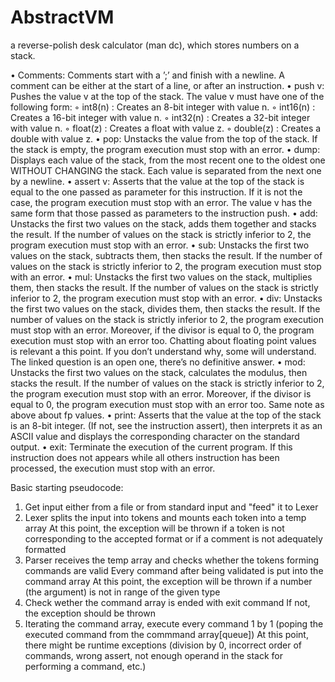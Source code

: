 # AbstractVM

a reverse-polish desk calculator (man dc), which stores numbers on a stack.

• Comments: Comments start with a ’;’ and finish with a newline. A comment can be either at the start of a line, or after an instruction.
• push v: Pushes the value v at the top of the stack. The value v must have one of the following form:
◦ int8(n) : Creates an 8-bit integer with value n.
◦ int16(n) : Creates a 16-bit integer with value n.
◦ int32(n) : Creates a 32-bit integer with value n.
◦ float(z) : Creates a float with value z.
◦ double(z) : Creates a double with value z.
• pop: Unstacks the value from the top of the stack. If the stack is empty, the program execution must stop with an error.
• dump: Displays each value of the stack, from the most recent one to the oldest one WITHOUT CHANGING the stack. Each value is separated from the next one by a newline.
• assert v: Asserts that the value at the top of the stack is equal to the one passed as parameter for this instruction. If it is not the case, the program execution must stop with an error. The value v has the same form that those passed as parameters to the instruction push.
• add: Unstacks the first two values on the stack, adds them together and stacks the result. If the number of values on the stack is strictly inferior to 2, the program execution must stop with an error.
• sub: Unstacks the first two values on the stack, subtracts them, then stacks the result. If the number of values on the stack is strictly inferior to 2, the program execution must stop with an error.
• mul: Unstacks the first two values on the stack, multiplies them, then stacks the result. If the number of values on the stack is strictly inferior to 2, the program execution must stop with an error.
• div: Unstacks the first two values on the stack, divides them, then stacks the result. If the number of values on the stack is strictly inferior to 2, the program execution must stop with an error. Moreover, if the divisor is equal to 0, the program execution must stop with an error too. Chatting about floating point values is relevant a this point. If you don’t understand why, some will understand. The linked question is an open one, there’s no definitive answer.
• mod: Unstacks the first two values on the stack, calculates the modulus, then stacks the result. If the number of values on the stack is strictly inferior to 2, the program execution must stop with an error. Moreover, if the divisor is equal to 0, the program execution must stop with an error too. Same note as above about fp values.
• print: Asserts that the value at the top of the stack is an 8-bit integer. (If not, see the instruction assert), then interprets it as an ASCII value and displays the corresponding character on the standard output.
• exit: Terminate the execution of the current program. If this instruction does not appears while all others instruction has been processed, the execution must stop with an error.

Basic starting pseudocode:

1. Get input either from a file or from standard input and "feed" it to Lexer
2. Lexer splits the input into tokens and mounts each token into a temp array
   At this point, the exception will be thrown if a token is not corresponding to the accepted format
   or if a comment is not adequately formatted
3. Parser receives the temp array and checks whether the tokens forming commands are valid
   Every command after being validated is put into the command array
   At this point, the exception will be thrown if a number (the argument) is not in range of the given type
4. Check wether the command array is ended with exit command
   If not, the exception should be thrown
5. Iterating the command array, execute every command 1 by 1 (poping the executed command from the commmand array[queue])
   At this point, there might be runtime exceptions (division by 0, incorrect order of commands, wrong assert, not enough operand in the stack for performing a command, etc.)
